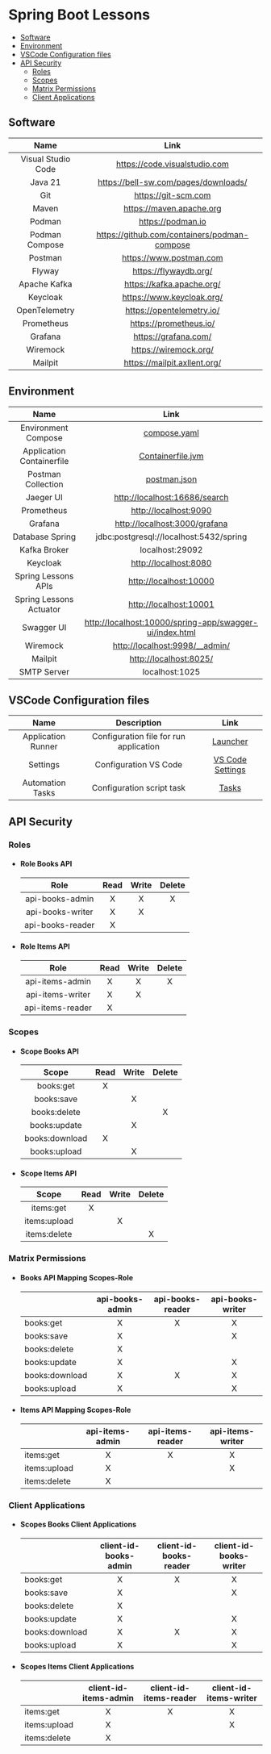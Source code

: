 # Spring Boot Lessons

- [Software](#software)
- [Environment](#environment)
- [VSCode Configuration files](#vscode-configuration-files)
- [API Security](#api-security)
  - [Roles](#roles)
  - [Scopes](#scopes)
  - [Matrix Permissions](#matrix-permissions)
  - [Client Applications](#client-applications)

## Software

| **Name** | **Link** |
| :-: | :-: |
| Visual Studio Code | <https://code.visualstudio.com> |
| Java 21 | <https://bell-sw.com/pages/downloads/> |
| Git  | <https://git-scm.com> |
| Maven | <https://maven.apache.org> |
| Podman | <https://podman.io> |
| Podman Compose | <https://github.com/containers/podman-compose> |
| Postman | <https://www.postman.com> |
| Flyway | <https://flywaydb.org/> |
| Apache Kafka| <https://kafka.apache.org/> |
| Keycloak  | <https://www.keycloak.org/> |
| OpenTelemetry | <https://opentelemetry.io/> |
| Prometheus | <https://prometheus.io/> |
| Grafana | <https://grafana.com/> |
| Wiremock | <https://wiremock.org/> |
| Mailpit | <https://mailpit.axllent.org/> |

## Environment

| **Name** | **Link** |
| :-: | :-: |
| Environment Compose | [compose.yaml](./collections/compose.yaml) |
| Application Containerfile | [Containerfile.jvm](Containerfile.jvm) |
| Postman Collection | [postman.json](./collections/postman.json) |
| Jaeger UI | <http://localhost:16686/search> |
| Prometheus | <http://localhost:9090> |
| Grafana | <http://localhost:3000/grafana> |
| Database Spring | jdbc:postgresql://localhost:5432/spring |
| Kafka Broker | localhost:29092 |
| Keycloak | <http://localhost:8080> |
| Spring Lessons APIs | <http://localhost:10000> |
| Spring Lessons Actuator | <http://localhost:10001> |
| Swagger UI | <http://localhost:10000/spring-app/swagger-ui/index.html> |
| Wiremock | <http://localhost:9998/__admin/> |
| Mailpit | <http://localhost:8025/> |
| SMTP Server | localhost:1025 |

## VSCode Configuration files

| **Name** | **Description** | **Link** |
| :-: | :-: | :-: |
| Application Runner | Configuration file for run application | [Launcher](.vscode/launch.json) |
| Settings | Configuration VS Code | [VS Code Settings](.vscode/settings.json) |
| Automation Tasks | Configuration script task | [Tasks](.vscode/tasks.json) |

## API Security

### Roles

- #### Role Books API

    | **Role** | **Read** | **Write** | **Delete** |
    | :-: | :-: | :-: | :-: |
    | api-books-admin | X | X | X |
    | api-books-writer | X | X | |
    | api-books-reader | X | | |

- #### Role Items API

    | **Role** | **Read** | **Write** | **Delete** |
    | :-: | :-: | :-: | :-: |
    | api-items-admin | X | X | X |
    | api-items-writer | X | X | |
    | api-items-reader | X | | |

### Scopes

- #### Scope Books API

    | **Scope** | **Read** | **Write** | **Delete** |
    | :-: | :-: | :-: | :-: |
    | books:get | X | | |
    | books:save | | X | |
    | books:delete | | | X |
    | books:update | | X | |
    | books:download | X | | |
    | books:upload | | X | |

- #### Scope Items API

    | **Scope** | **Read** | **Write** | **Delete** |
    | :-: | :-: | :-: | :-: |
    | items:get | X | | |
    | items:upload | | X | |
    | items:delete | | | X |

### Matrix Permissions

- #### Books API Mapping Scopes-Role

    | | **api-books-admin** | **api-books-reader** | **api-books-writer** |
    | :- | :-: | :-: | :-: |
    | books:get | X | X | X |
    | books:save | X | | X |
    | books:delete | X | | |
    | books:update | X | | X |
    | books:download | X | X | X |
    | books:upload | X | | X |

- #### Items API Mapping Scopes-Role

    | | **api-items-admin** | **api-items-reader** | **api-items-writer** |
    | :- | :-: | :-: | :-: |
    | items:get | X | X | X |
    | items:upload | X | | X |
    | items:delete | X | | |

### Client Applications

- #### Scopes Books Client Applications

    | | **client-id-books-admin** | **client-id-books-reader** | **client-id-books-writer** |
    | :- | :-: | :-: | :-: |
    | books:get | X | X | X |
    | books:save | X | | X |
    | books:delete | X | | |
    | books:update | X | | X |
    | books:download | X | X | X |
    | books:upload | X | | X |

- #### Scopes Items Client Applications

    | | **client-id-items-admin** | **client-id-items-reader** | **client-id-items-writer** |
    | :- | :-: | :-: | :-: |
    | items:get | X | X | X |
    | items:upload | X | | X |
    | items:delete | X | | |
